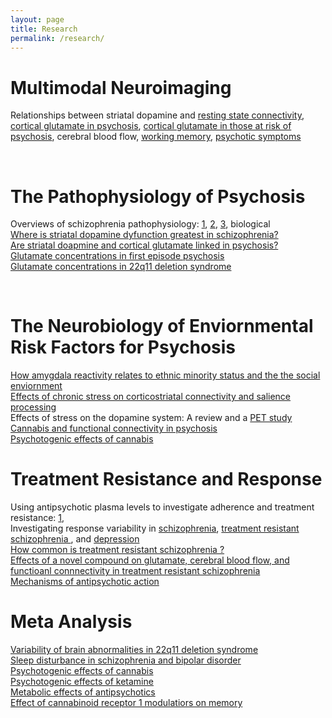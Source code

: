 ```yaml
---
layout: page
title: Research
permalink: /research/
---
```


<h1> Multimodal Neuroimaging </h1>

Relationships between striatal dopamine and <a href="/publications/pdfs/mesolimbic_salience.pdf" target="_blank">resting state connectivity</a>, <a href="/publications/pdfs/lancet_2018.pdf" target="_blank">cortical glutamate in psychosis</a>, <a href="/publications/pdfs/lancet_2018.pdf" target="_blank">cortical glutamate in those at risk of psychosis</a>, cerebral blood flow, <a href="/publications/pdfs/nour_2019.pdf" target="_blank">working memory</a>, <a href="/publications/pdfs/bpsychcnni_2020.pdf" target="_blank"> psychotic symptoms </a>

<br/>

<h1> The Pathophysiology of Psychosis </h1>

Overviews of schizophrenia pathophysiology: <a href="/publications/pdfs/jama_scz_2020.pdf" target="_blank">1</a>, <a href="/publications/pdfs/world_psych_2020.pdf" target="_blank">2</a>, <a href="/publications/pdfs/trends_2019.pdf" target="_blank">3</a>, biological </br>
<a href="/publications/pdfs/sczbull_2018.pdf" target="_blank"> Where is striatal dopamine dyfunction greatest in schizophrenia?</a><br/>
<a href="/publications/pdfs/lancet_2018.pdf" target="_blank"> Are striatal doapmine and cortical glutamate linked in psychosis? </a><br/>
<a href="/publications/pdfs/borgan_2019.pdf" target="_blank"> Glutamate concentrations in first episode psychosis</a><br/>
<a href="/publications/pdfs/rogdaki_2019.pdf" target="_blank">  Glutamate concentrations in 22q11 deletion syndrome</a><br/>

<br/>

<h1> The Neurobiology of Enviornmental Risk Factors for Psychosis </h1>
<a href="/publications/pdfs/psych_med_2018.pdf" target="_blank"> How amygdala reactivity relates to ethnic minority status and the the social enviornment</a><br/>
<a href="/publications/pdfs/sczres_2018.pdf" target="_blank">Effects of chronic stress on corticostriatal connectivity and salience processing</a><br/>
Effects of stress on the dopamine system: A review </a> and a <a href="/publications/pdfs/elife_2019.pdf" target="_blank">PET study</a><br/>
<a href="/publications/pdfs/musa_2020.pdf" target="_blank">Cannabis and functional connectivity in psychosis</a><br/>
<a href="/publications/pdfs/hindley_thc_meta.pdf" target="_blank">Psychotogenic effects of cannabis </a>


<br/>

<h1> Treatment Resistance and Response </h1>
Using antipsychotic plasma levels to investigate adherence and treatment resistance: <a href="/publications/pdfs/acta_2018.pdf" target="_blank">1</a>, <br/>
Investigating response variability in <a href="/publications/pdfs/ap_hetero_2019.pdf" target="_blank">schizophrenia</a>, <a href="/publications/pdfs/mizuno_2019.pdf" target="_blank">treatment resistant schizophrenia </a>, and <a href="/publications/pdfs/jad_2020.pdf" target="_blank">depression</a><br/>
<a href="/publications/pdfs/beck_2019.pdf" target="_blank">How common is treatment resistant schizophrenia ?</a><br/>
<a href="/publications/pdfs/pillinger_2019.pdf" target="_blank"> Effects of a novel compound on glutamate, cerebral blood flow, and functioanl connnectivity in treatment resistant schizophrenia </a><br/>
<a href="/publications/pdfs/neuropsychopharm_2020.pdf" target="_blank"> Mechanisms of antipsychotic action </a>

<br/>

<h1> Meta Analysis </h1>

<a href="/publications/pdfs/molecpsych_2020.pdf" target="_blank">Variability of brain abnormalities in 22q11 deletion syndrome</a><br/>
<a href="/publications/pdfs/meyer_sleep_2020.pdf" target="_blank">Sleep disturbance in schizophrenia and bipolar disorder</a><br/>
<a href="/publications/pdfs/hindley_thc_meta.pdf" target="_blank">Psychotogenic effects of cannabis </a><br/>
<a href="/publications/pdfs/beck_2020.pdf" target="_blank">Psychotogenic effects of ketamine </a><br/>
<a href="/publications/pdfs/lancet_pillinger_2019.pdf" target="_blank">Metabolic effects of antipsychotics </a><br/>
<a href="/publications/pdfs/borgan_2019b.pdf" target="_blank"> Effect of cannabinoid receptor 1 modulatiors on memory </a><br/>
